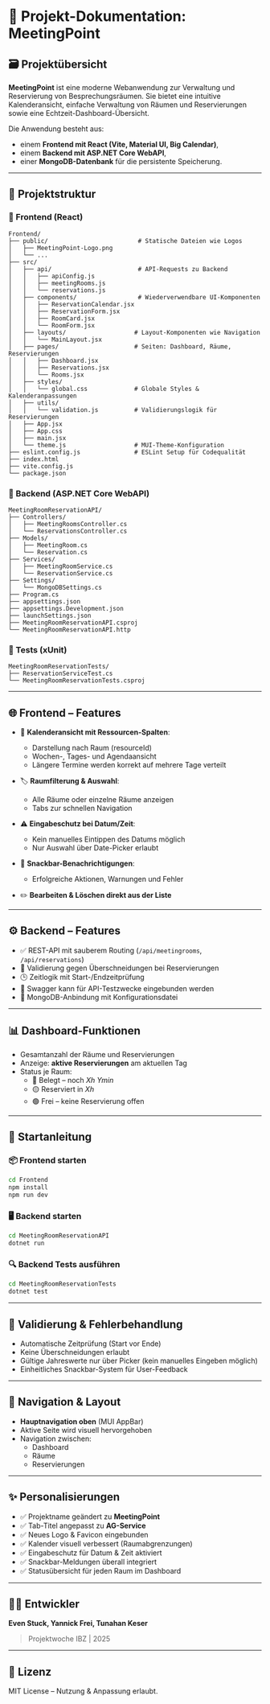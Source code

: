 # 📌 Projekt-Dokumentation: MeetingPoint

## 🗃️ Projektübersicht

**MeetingPoint** ist eine moderne Webanwendung zur Verwaltung und Reservierung von Besprechungsräumen. Sie bietet eine intuitive Kalenderansicht, einfache Verwaltung von Räumen und Reservierungen sowie eine Echtzeit-Dashboard-Übersicht.

Die Anwendung besteht aus:
- einem **Frontend mit React (Vite, Material UI, Big Calendar)**,
- einem **Backend mit ASP.NET Core WebAPI**,
- einer **MongoDB-Datenbank** für die persistente Speicherung.

---

## 📁 Projektstruktur

### 🔹 Frontend (React)

```plaintext
Frontend/
├── public/                         # Statische Dateien wie Logos
│   ├── MeetingPoint-Logo.png
│   └── ...
├── src/
│   ├── api/                        # API-Requests zu Backend
│   │   ├── apiConfig.js
│   │   ├── meetingRooms.js
│   │   └── reservations.js
│   ├── components/                 # Wiederverwendbare UI-Komponenten
│   │   ├── ReservationCalendar.jsx
│   │   ├── ReservationForm.jsx
│   │   ├── RoomCard.jsx
│   │   └── RoomForm.jsx
│   ├── layouts/                   # Layout-Komponenten wie Navigation
│   │   └── MainLayout.jsx
│   ├── pages/                     # Seiten: Dashboard, Räume, Reservierungen
│   │   ├── Dashboard.jsx
│   │   ├── Reservations.jsx
│   │   └── Rooms.jsx
│   ├── styles/
│   │   └── global.css             # Globale Styles & Kalenderanpassungen
│   ├── utils/
│   │   └── validation.js          # Validierungslogik für Reservierungen
│   ├── App.jsx
│   ├── App.css
│   ├── main.jsx
│   └── theme.js                   # MUI-Theme-Konfiguration
├── eslint.config.js               # ESLint Setup für Codequalität
├── index.html
├── vite.config.js
└── package.json
```

### 🔸 Backend (ASP.NET Core WebAPI)

```plaintext
MeetingRoomReservationAPI/
├── Controllers/
│   ├── MeetingRoomsController.cs
│   └── ReservationsController.cs
├── Models/
│   ├── MeetingRoom.cs
│   └── Reservation.cs
├── Services/
│   ├── MeetingRoomService.cs
│   └── ReservationService.cs
├── Settings/
│   └── MongoDBSettings.cs
├── Program.cs
├── appsettings.json
├── appsettings.Development.json
├── launchSettings.json
├── MeetingRoomReservationAPI.csproj
└── MeetingRoomReservationAPI.http
```

### 🧪 Tests (xUnit)

```plaintext
MeetingRoomReservationTests/
├── ReservationServiceTest.cs
└── MeetingRoomReservationTests.csproj
```

---

## 🌐 Frontend – Features

- 📅 **Kalenderansicht mit Ressourcen-Spalten**:
  - Darstellung nach Raum (resourceId)
  - Wochen-, Tages- und Agendaansicht
  - Längere Termine werden korrekt auf mehrere Tage verteilt

- 🏷️ **Raumfilterung & Auswahl**:
  - Alle Räume oder einzelne Räume anzeigen
  - Tabs zur schnellen Navigation

- ⚠️ **Eingabeschutz bei Datum/Zeit**:
  - Kein manuelles Eintippen des Datums möglich
  - Nur Auswahl über Date-Picker erlaubt

- 🔔 **Snackbar-Benachrichtigungen**:
  - Erfolgreiche Aktionen, Warnungen und Fehler

- ✏️ **Bearbeiten & Löschen direkt aus der Liste**

---

## ⚙️ Backend – Features

- ✅ REST-API mit sauberem Routing (`/api/meetingrooms`, `/api/reservations`)
- 🔁 Validierung gegen Überschneidungen bei Reservierungen
- 🕒 Zeitlogik mit Start-/Endzeitprüfung
- 📃 Swagger kann für API-Testzwecke eingebunden werden
- 💾 MongoDB-Anbindung mit Konfigurationsdatei

---

## 📊 Dashboard-Funktionen

- Gesamtanzahl der Räume und Reservierungen
- Anzeige: **aktive Reservierungen** am aktuellen Tag
- Status je Raum:
  - 🔴 Belegt – noch *Xh Ymin*
  - 🟡 Reserviert in *Xh*
  - 🟢 Frei – keine Reservierung offen

---

## 🚀 Startanleitung

### 📦 Frontend starten

```bash
cd Frontend
npm install
npm run dev
```

### 🖥 Backend starten

```bash
cd MeetingRoomReservationAPI
dotnet run
```

### 🔍 Backend Tests ausführen

```bash
cd MeetingRoomReservationTests
dotnet test
```

---

## 🧪 Validierung & Fehlerbehandlung

- Automatische Zeitprüfung (Start vor Ende)
- Keine Überschneidungen erlaubt
- Gültige Jahreswerte nur über Picker (kein manuelles Eingeben möglich)
- Einheitliches Snackbar-System für User-Feedback

---

## 🧭 Navigation & Layout

- **Hauptnavigation oben** (MUI AppBar)
- Aktive Seite wird visuell hervorgehoben
- Navigation zwischen:
  - Dashboard
  - Räume
  - Reservierungen

---

## ✨ Personalisierungen

- ✅ Projektname geändert zu **MeetingPoint**
- ✅ Tab-Titel angepasst zu **AG-Service**
- ✅ Neues Logo & Favicon eingebunden
- ✅ Kalender visuell verbessert (Raumabgrenzungen)
- ✅ Eingabeschutz für Datum & Zeit aktiviert
- ✅ Snackbar-Meldungen überall integriert
- ✅ Statusübersicht für jeden Raum im Dashboard

---

## 👨‍💻 Entwickler

**Even Stuck, Yannick Frei, Tunahan Keser**   
> Projektwoche IBZ | 2025

---

## 📃 Lizenz

MIT License – Nutzung & Anpassung erlaubt.